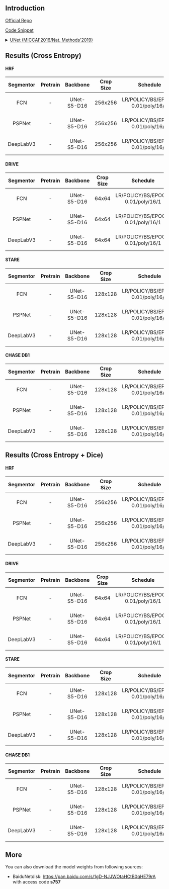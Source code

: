 ## Introduction

<a href="http://lmb.informatik.uni-freiburg.de/people/ronneber/u-net">Official Repo</a>

<a href="https://github.com/SegmentationBLWX/sssegmentation/blob/main/ssseg/modules/models/backbones/unet.py">Code Snippet</a>

<details>
<summary align="left"><a href="https://arxiv.org/pdf/1505.04597.pdf">UNet (MICCAI'2016/Nat. Methods'2019)</a></summary>

```latex
@inproceedings{ronneberger2015u,
    title={U-net: Convolutional networks for biomedical image segmentation},
    author={Ronneberger, Olaf and Fischer, Philipp and Brox, Thomas},
    booktitle={International Conference on Medical image computing and computer-assisted intervention},
    pages={234--241},
    year={2015},
    organization={Springer}
}
```

</details>


## Results (Cross Entropy)

#### HRF

| Segmentor     | Pretrain               | Backbone     | Crop Size  | Schedule                             | Train/Eval Set  | mDice  | Dice   | Download                                                                                                                                                                                                                                                                                                                                                                     |
| :-:           | :-:                    | :-:          | :-:        | :-:                                  | :-:             | :-:    | :-:    | :-:                                                                                                                                                                                                                                                                                                                                                                          |
| FCN           | -                      | UNet-S5-D16  | 256x256    | LR/POLICY/BS/EPOCH: 0.01/poly/16/1   | train/val       | 89.08% | 79.78% | [cfg](https://raw.githubusercontent.com/SegmentationBLWX/sssegmentation/main/ssseg/configs/unet/fcn_unets5os16_hrf.py) &#124; [model](https://github.com/SegmentationBLWX/modelstore/releases/download/ssseg_unet/fcn_unets5os16_hrf.pth) &#124; [log](https://github.com/SegmentationBLWX/modelstore/releases/download/ssseg_unet/fcn_unets5os16_hrf.log)                   |
| PSPNet        | -                      | UNet-S5-D16  | 256x256    | LR/POLICY/BS/EPOCH: 0.01/poly/16/1   | train/val       | 89.25% | 80.11% | [cfg](https://raw.githubusercontent.com/SegmentationBLWX/sssegmentation/main/ssseg/configs/unet/pspnet_unets5os16_hrf.py) &#124; [model](https://github.com/SegmentationBLWX/modelstore/releases/download/ssseg_unet/pspnet_unets5os16_hrf.pth) &#124; [log](https://github.com/SegmentationBLWX/modelstore/releases/download/ssseg_unet/pspnet_unets5os16_hrf.log)          |
| DeepLabV3     | -                      | UNet-S5-D16  | 256x256    | LR/POLICY/BS/EPOCH: 0.01/poly/16/1   | train/val       |        |        | [cfg](https://raw.githubusercontent.com/SegmentationBLWX/sssegmentation/main/ssseg/configs/unet/deeplabv3_unets5os16_hrf.py) &#124; [model](https://github.com/SegmentationBLWX/modelstore/releases/download/ssseg_unet/deeplabv3_unets5os16_hrf.pth) &#124; [log](https://github.com/SegmentationBLWX/modelstore/releases/download/ssseg_unet/deeplabv3_unets5os16_hrf.log) |

#### DRIVE

| Segmentor     | Pretrain               | Backbone     | Crop Size  | Schedule                             | Train/Eval Set  | mDice  | Dice   | Download                                                                                                                                                                                                                                                                                                                                                                           |
| :-:           | :-:                    | :-:          | :-:        | :-:                                  | :-:             | :-:    | :-:    | :-:                                                                                                                                                                                                                                                                                                                                                                                |
| FCN           | -                      | UNet-S5-D16  | 64x64      | LR/POLICY/BS/EPOCH: 0.01/poly/16/1   | train/val       |        |        | [cfg](https://raw.githubusercontent.com/SegmentationBLWX/sssegmentation/main/ssseg/configs/unet/fcn_unets5os16_drive.py) &#124; [model](https://github.com/SegmentationBLWX/modelstore/releases/download/ssseg_unet/fcn_unets5os16_drive.pth) &#124; [log](https://github.com/SegmentationBLWX/modelstore/releases/download/ssseg_unet/fcn_unets5os16_drive.log)                   |
| PSPNet        | -                      | UNet-S5-D16  | 64x64      | LR/POLICY/BS/EPOCH: 0.01/poly/16/1   | train/val       |        |        | [cfg](https://raw.githubusercontent.com/SegmentationBLWX/sssegmentation/main/ssseg/configs/unet/pspnet_unets5os16_drive.py) &#124; [model](https://github.com/SegmentationBLWX/modelstore/releases/download/ssseg_unet/pspnet_unets5os16_drive.pth) &#124; [log](https://github.com/SegmentationBLWX/modelstore/releases/download/ssseg_unet/pspnet_unets5os16_drive.log)          |
| DeepLabV3     | -                      | UNet-S5-D16  | 64x64      | LR/POLICY/BS/EPOCH: 0.01/poly/16/1   | train/val       |        |        | [cfg](https://raw.githubusercontent.com/SegmentationBLWX/sssegmentation/main/ssseg/configs/unet/deeplabv3_unets5os16_drive.py) &#124; [model](https://github.com/SegmentationBLWX/modelstore/releases/download/ssseg_unet/deeplabv3_unets5os16_drive.pth) &#124; [log](https://github.com/SegmentationBLWX/modelstore/releases/download/ssseg_unet/deeplabv3_unets5os16_drive.log) |

#### STARE

| Segmentor     | Pretrain               | Backbone     | Crop Size  | Schedule                             | Train/Eval Set  | mDice  | Dice   | Download                                                                                                                                                                                                                                                                                                                                                                           |
| :-:           | :-:                    | :-:          | :-:        | :-:                                  | :-:             | :-:    | :-:    | :-:                                                                                                                                                                                                                                                                                                                                                                                |
| FCN           | -                      | UNet-S5-D16  | 128x128    | LR/POLICY/BS/EPOCH: 0.01/poly/16/1   | train/val       |        |        | [cfg](https://raw.githubusercontent.com/SegmentationBLWX/sssegmentation/main/ssseg/configs/unet/fcn_unets5os16_stare.py) &#124; [model](https://github.com/SegmentationBLWX/modelstore/releases/download/ssseg_unet/fcn_unets5os16_stare.pth) &#124; [log](https://github.com/SegmentationBLWX/modelstore/releases/download/ssseg_unet/fcn_unets5os16_stare.log)                   |
| PSPNet        | -                      | UNet-S5-D16  | 128x128    | LR/POLICY/BS/EPOCH: 0.01/poly/16/1   | train/val       |        |        | [cfg](https://raw.githubusercontent.com/SegmentationBLWX/sssegmentation/main/ssseg/configs/unet/pspnet_unets5os16_stare.py) &#124; [model](https://github.com/SegmentationBLWX/modelstore/releases/download/ssseg_unet/pspnet_unets5os16_stare.pth) &#124; [log](https://github.com/SegmentationBLWX/modelstore/releases/download/ssseg_unet/pspnet_unets5os16_stare.log)          |
| DeepLabV3     | -                      | UNet-S5-D16  | 128x128    | LR/POLICY/BS/EPOCH: 0.01/poly/16/1   | train/val       |        |        | [cfg](https://raw.githubusercontent.com/SegmentationBLWX/sssegmentation/main/ssseg/configs/unet/deeplabv3_unets5os16_stare.py) &#124; [model](https://github.com/SegmentationBLWX/modelstore/releases/download/ssseg_unet/deeplabv3_unets5os16_stare.pth) &#124; [log](https://github.com/SegmentationBLWX/modelstore/releases/download/ssseg_unet/deeplabv3_unets5os16_stare.log) |

#### CHASE DB1

| Segmentor     | Pretrain               | Backbone     | Crop Size  | Schedule                             | Train/Eval Set | mDice  | Dice   | Download                                                                                                                                                                                                                                                                                                                                                                                    |
| :-:           | :-:                    | :-:          | :-:        | :-:                                  | :-:            | :-:    | :-:    | :-:                                                                                                                                                                                                                                                                                                                                                                                         |
| FCN           | -                      | UNet-S5-D16  | 128x128    | LR/POLICY/BS/EPOCH: 0.01/poly/16/1   | train/val      | 89.52% | 80.36% | [cfg](https://raw.githubusercontent.com/SegmentationBLWX/sssegmentation/main/ssseg/configs/unet/fcn_unets5os16_chasedb1.py) &#124; [model](https://github.com/SegmentationBLWX/modelstore/releases/download/ssseg_unet/fcn_unets5os16_chasedb1.pth) &#124; [log](https://github.com/SegmentationBLWX/modelstore/releases/download/ssseg_unet/fcn_unets5os16_chasedb1.log)                   |
| PSPNet        | -                      | UNet-S5-D16  | 128x128    | LR/POLICY/BS/EPOCH: 0.01/poly/16/1   | train/val      | 89.57% | 80.48% | [cfg](https://raw.githubusercontent.com/SegmentationBLWX/sssegmentation/main/ssseg/configs/unet/pspnet_unets5os16_chasedb1.py) &#124; [model](https://github.com/SegmentationBLWX/modelstore/releases/download/ssseg_unet/pspnet_unets5os16_chasedb1.pth) &#124; [log](https://github.com/SegmentationBLWX/modelstore/releases/download/ssseg_unet/pspnet_unets5os16_chasedb1.log)          |
| DeepLabV3     | -                      | UNet-S5-D16  | 128x128    | LR/POLICY/BS/EPOCH: 0.01/poly/16/1   | train/val      | 89.60% | 80.53% | [cfg](https://raw.githubusercontent.com/SegmentationBLWX/sssegmentation/main/ssseg/configs/unet/deeplabv3_unets5os16_chasedb1.py) &#124; [model](https://github.com/SegmentationBLWX/modelstore/releases/download/ssseg_unet/deeplabv3_unets5os16_chasedb1.pth) &#124; [log](https://github.com/SegmentationBLWX/modelstore/releases/download/ssseg_unet/deeplabv3_unets5os16_chasedb1.log) |


## Results (Cross Entropy + Dice)

#### HRF

| Segmentor     | Pretrain               | Backbone     | Crop Size  | Schedule                             | Train/Eval Set  | mDice  | Dice   | Download                                                                                                                                                                                                                                                                                                                                                                                          |
| :-:           | :-:                    | :-:          | :-:        | :-:                                  | :-:             | :-:    | :-:    | :-:                                                                                                                                                                                                                                                                                                                                                                                               |
| FCN           | -                      | UNet-S5-D16  | 256x256    | LR/POLICY/BS/EPOCH: 0.01/poly/16/1   | train/val       |        |        | [cfg](https://raw.githubusercontent.com/SegmentationBLWX/sssegmentation/main/ssseg/configs/unet/fcn_unets5os16_cedice_hrf.py) &#124; [model](https://github.com/SegmentationBLWX/modelstore/releases/download/ssseg_unet/fcn_unets5os16_cedice_hrf.pth) &#124; [log](https://github.com/SegmentationBLWX/modelstore/releases/download/ssseg_unet/fcn_unets5os16_cedice_hrf.log)                   |
| PSPNet        | -                      | UNet-S5-D16  | 256x256    | LR/POLICY/BS/EPOCH: 0.01/poly/16/1   | train/val       |        |        | [cfg](https://raw.githubusercontent.com/SegmentationBLWX/sssegmentation/main/ssseg/configs/unet/pspnet_unets5os16_cedice_hrf.py) &#124; [model](https://github.com/SegmentationBLWX/modelstore/releases/download/ssseg_unet/pspnet_unets5os16_cedice_hrf.pth) &#124; [log](https://github.com/SegmentationBLWX/modelstore/releases/download/ssseg_unet/pspnet_unets5os16_cedice_hrf.log)          |
| DeepLabV3     | -                      | UNet-S5-D16  | 256x256    | LR/POLICY/BS/EPOCH: 0.01/poly/16/1   | train/val       |        |        | [cfg](https://raw.githubusercontent.com/SegmentationBLWX/sssegmentation/main/ssseg/configs/unet/deeplabv3_unets5os16_cedice_hrf.py) &#124; [model](https://github.com/SegmentationBLWX/modelstore/releases/download/ssseg_unet/deeplabv3_unets5os16_cedice_hrf.pth) &#124; [log](https://github.com/SegmentationBLWX/modelstore/releases/download/ssseg_unet/deeplabv3_unets5os16_cedice_hrf.log) |

#### DRIVE

| Segmentor     | Pretrain               | Backbone     | Crop Size  | Schedule                             | Train/Eval Set  | mDice  | Dice   | Download                                                                                                                                                                                                                                                                                                                                                                                                |
| :-:           | :-:                    | :-:          | :-:        | :-:                                  | :-:             | :-:    | :-:    | :-:                                                                                                                                                                                                                                                                                                                                                                                                     |
| FCN           | -                      | UNet-S5-D16  | 64x64      | LR/POLICY/BS/EPOCH: 0.01/poly/16/1   | train/val       |        |        | [cfg](https://raw.githubusercontent.com/SegmentationBLWX/sssegmentation/main/ssseg/configs/unet/fcn_unets5os16_cedice_drive.py) &#124; [model](https://github.com/SegmentationBLWX/modelstore/releases/download/ssseg_unet/fcn_unets5os16_cedice_drive.pth) &#124; [log](https://github.com/SegmentationBLWX/modelstore/releases/download/ssseg_unet/fcn_unets5os16_cedice_drive.log)                   |
| PSPNet        | -                      | UNet-S5-D16  | 64x64      | LR/POLICY/BS/EPOCH: 0.01/poly/16/1   | train/val       |        |        | [cfg](https://raw.githubusercontent.com/SegmentationBLWX/sssegmentation/main/ssseg/configs/unet/pspnet_unets5os16_cedice_drive.py) &#124; [model](https://github.com/SegmentationBLWX/modelstore/releases/download/ssseg_unet/pspnet_unets5os16_cedice_drive.pth) &#124; [log](https://github.com/SegmentationBLWX/modelstore/releases/download/ssseg_unet/pspnet_unets5os16_cedice_drive.log)          |
| DeepLabV3     | -                      | UNet-S5-D16  | 64x64      | LR/POLICY/BS/EPOCH: 0.01/poly/16/1   | train/val       |        |        | [cfg](https://raw.githubusercontent.com/SegmentationBLWX/sssegmentation/main/ssseg/configs/unet/deeplabv3_unets5os16_cedice_drive.py) &#124; [model](https://github.com/SegmentationBLWX/modelstore/releases/download/ssseg_unet/deeplabv3_unets5os16_cedice_drive.pth) &#124; [log](https://github.com/SegmentationBLWX/modelstore/releases/download/ssseg_unet/deeplabv3_unets5os16_cedice_drive.log) |

#### STARE

| Segmentor     | Pretrain               | Backbone     | Crop Size  | Schedule                             | Train/Eval Set  | mDice  | Dice   | Download                                                                                                                                                                                                                                                                                                                                                                                                |
| :-:           | :-:                    | :-:          | :-:        | :-:                                  | :-:             | :-:    | :-:    | :-:                                                                                                                                                                                                                                                                                                                                                                                                     |
| FCN           | -                      | UNet-S5-D16  | 128x128    | LR/POLICY/BS/EPOCH: 0.01/poly/16/1   | train/val       |        |        | [cfg](https://raw.githubusercontent.com/SegmentationBLWX/sssegmentation/main/ssseg/configs/unet/fcn_unets5os16_cedice_stare.py) &#124; [model](https://github.com/SegmentationBLWX/modelstore/releases/download/ssseg_unet/fcn_unets5os16_cedice_stare.pth) &#124; [log](https://github.com/SegmentationBLWX/modelstore/releases/download/ssseg_unet/fcn_unets5os16_cedice_stare.log)                   |
| PSPNet        | -                      | UNet-S5-D16  | 128x128    | LR/POLICY/BS/EPOCH: 0.01/poly/16/1   | train/val       |        |        | [cfg](https://raw.githubusercontent.com/SegmentationBLWX/sssegmentation/main/ssseg/configs/unet/pspnet_unets5os16_cedice_stare.py) &#124; [model](https://github.com/SegmentationBLWX/modelstore/releases/download/ssseg_unet/pspnet_unets5os16_cedice_stare.pth) &#124; [log](https://github.com/SegmentationBLWX/modelstore/releases/download/ssseg_unet/pspnet_unets5os16_cedice_stare.log)          |
| DeepLabV3     | -                      | UNet-S5-D16  | 128x128    | LR/POLICY/BS/EPOCH: 0.01/poly/16/1   | train/val       |        |        | [cfg](https://raw.githubusercontent.com/SegmentationBLWX/sssegmentation/main/ssseg/configs/unet/deeplabv3_unets5os16_cedice_stare.py) &#124; [model](https://github.com/SegmentationBLWX/modelstore/releases/download/ssseg_unet/deeplabv3_unets5os16_cedice_stare.pth) &#124; [log](https://github.com/SegmentationBLWX/modelstore/releases/download/ssseg_unet/deeplabv3_unets5os16_cedice_stare.log) |

#### CHASE DB1

| Segmentor     | Pretrain               | Backbone     | Crop Size  | Schedule                             | Train/Eval Set | mDice  | Dice   | Download                                                                                                                                                                                                                                                                                                                                                                                                         |
| :-:           | :-:                    | :-:          | :-:        | :-:                                  | :-:            | :-:    | :-:    | :-:                                                                                                                                                                                                                                                                                                                                                                                                              |
| FCN           | -                      | UNet-S5-D16  | 128x128    | LR/POLICY/BS/EPOCH: 0.01/poly/16/1   | train/val      | 89.59% | 80.50% | [cfg](https://raw.githubusercontent.com/SegmentationBLWX/sssegmentation/main/ssseg/configs/unet/fcn_unets5os16_cedice_chasedb1.py) &#124; [model](https://github.com/SegmentationBLWX/modelstore/releases/download/ssseg_unet/fcn_unets5os16_cedice_chasedb1.pth) &#124; [log](https://github.com/SegmentationBLWX/modelstore/releases/download/ssseg_unet/fcn_unets5os16_cedice_chasedb1.log)                   |
| PSPNet        | -                      | UNet-S5-D16  | 128x128    | LR/POLICY/BS/EPOCH: 0.01/poly/16/1   | train/val      | 89.51% | 80.37% | [cfg](https://raw.githubusercontent.com/SegmentationBLWX/sssegmentation/main/ssseg/configs/unet/pspnet_unets5os16_cedice_chasedb1.py) &#124; [model](https://github.com/SegmentationBLWX/modelstore/releases/download/ssseg_unet/pspnet_unets5os16_cedice_chasedb1.pth) &#124; [log](https://github.com/SegmentationBLWX/modelstore/releases/download/ssseg_unet/pspnet_unets5os16_cedice_chasedb1.log)          |
| DeepLabV3     | -                      | UNet-S5-D16  | 128x128    | LR/POLICY/BS/EPOCH: 0.01/poly/16/1   | train/val      | 89.56% | 80.44% | [cfg](https://raw.githubusercontent.com/SegmentationBLWX/sssegmentation/main/ssseg/configs/unet/deeplabv3_unets5os16_cedice_chasedb1.py) &#124; [model](https://github.com/SegmentationBLWX/modelstore/releases/download/ssseg_unet/deeplabv3_unets5os16_cedice_chasedb1.pth) &#124; [log](https://github.com/SegmentationBLWX/modelstore/releases/download/ssseg_unet/deeplabv3_unets5os16_cedice_chasedb1.log) |


## More

You can also download the model weights from following sources:

- BaiduNetdisk: https://pan.baidu.com/s/1gD-NJJWOtaHCtB0qHE79rA with access code **s757**